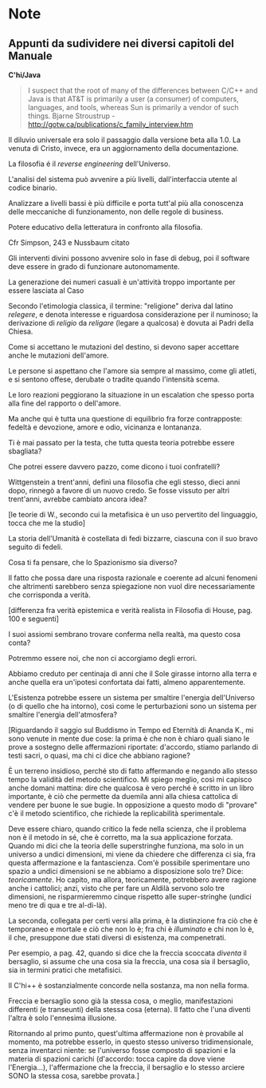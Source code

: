 # Note­
## Appunti da sudividere nei diversi capitoli del Manuale





**C'hi/Java**
> I suspect that the root of many of the differences between C/C++ and Java is that AT&T is primarily a user (a consumer) of computers, languages, and tools, whereas Sun is primarily a vendor of such things.
Bjarne Stroustrup - http://gotw.ca/publications/c_family_interview.htm


Il diluvio universale era solo il passaggio dalla versione beta alla
1.0. La venuta di Cristo, invece, era un aggiornamento della
documentazione.

La filosofia é il *reverse engineering* dell\'Universo.

L\'analisi del sistema può avvenire a più livelli, dall\'interfaccia
utente al codice binario.

Analizzare a livelli bassi è più difficile e porta tutt\'al più alla
conoscenza delle meccaniche di funzionamento, non delle regole di
business.

Potere educativo della letteratura in confronto alla filosofia.

Cfr Simpson, 243 e Nussbaum citato

Gli interventi divini possono avvenire solo in fase di debug, poi il
software deve essere in grado di funzionare autonomamente.

La generazione dei numeri casuali è un\'attività troppo importante per
essere lasciata al Caso

Secondo l'etimologia classica, il termine: "religione" deriva dal latino
*relegere*, e denota interesse e riguardosa considerazione per il
numinoso; la derivazione di *religio* da *religare* (legare a qualcosa)
è dovuta ai Padri della Chiesa.

Come si accettano le mutazioni del destino, si devono saper accettare
anche le mutazioni dell'amore.

Le persone si aspettano che l'amore sia sempre al massimo, come gli
atleti, e si sentono offese, derubate o tradite quando l'intensità
scema.

Le loro reazioni peggiorano la situazione in un escalation che spesso
porta alla fine del rapporto o dell'amore.

Ma anche qui è tutta una questione di equilibrio fra forze contrapposte:
fedeltà e devozione, amore e odio, vicinanza e lontananza.

Ti è mai passato per la testa, che tutta questa teoria potrebbe essere
sbagliata?

Che potrei essere davvero pazzo, come dicono i tuoi confratelli?

Wittgenstein a trent\'anni, definì una filosofia che egli stesso, dieci
anni dopo, rinnegò a favore di un nuovo credo. Se fosse vissuto per
altri trent\'anni, avrebbe cambiato ancora idea?

\[le teorie di W., secondo cui la metafisica è un uso pervertito del
linguaggio, tocca che me la studio\]

La storia dell\'Umanità è costellata di fedi bizzarre, ciascuna con il
suo bravo seguito di fedeli.

Cosa ti fa pensare, che lo Spazionismo sia diverso?

Il fatto che possa dare una risposta razionale e coerente ad alcuni
fenomeni che altrimenti sarebbero senza spiegazione non vuol dire
necessariamente che corrisponda a verità.

\[differenza fra verità epistemica e verità realista in Filosofia di
House, pag. 100 e seguenti\]

I suoi assiomi sembrano trovare conferma nella realtà, ma questo cosa
conta?

Potremmo essere noi, che non ci accorgiamo degli errori.

Abbiamo creduto per centinaja di anni che il Sole girasse intorno alla
terra e anche quella era un\'ipotesi confortata dai fatti, almeno
apparentemente.

L\'Esistenza potrebbe essere un sistema per smaltire l\'energia
dell\'Universo (o di quello che ha intorno), così come le perturbazioni
sono un sistema per smaltire l\'energia dell\'atmosfera?

\[Riguardando il saggio sul Buddismo in Tempo ed Eternità di Ananda K.,
mi sono venute in mente due cose: la prima è che non è chiaro quali
siano le prove a sostegno delle affermazioni riportate: d\'accordo,
stiamo parlando di testi sacri, o quasi, ma chi ci dice che abbiano
ragione?

È un terreno insidioso, perché sto di fatto affermando e negando allo
stesso tempo la validità del metodo scientifico. Mi spiego meglio, così
mi capisco anche domani mattina: dire che qualcosa è vero perché è
scritto in un libro importante, è ciò che permette da duemila anni alla
chiesa cattolica di vendere per buone le sue bugie. In opposizione a
questo modo di \"provare\" c\'è il metodo scientifico, che richiede la
replicabilità sperimentale.

Deve essere chiaro, quando critico la fede nella scienza, che il
problema non è il metodo in sé, che è corretto, ma la sua applicazione
forzata. Quando mi dici che la teoria delle superstringhe funziona, ma
solo in un universo a undici dimensioni, mi viene da chiedere che
differenza ci sia, fra questa affermazione e la fantascienza. Com\'è
possibile sperimentare uno spazio a undici dimensioni se ne abbiamo a
disposizione solo tre? Dice: *teoricamente*. Ho capito, ma allora,
teoricamente, potrebbero avere ragione anche i cattolici; anzi, visto
che per fare un Aldilà servono solo tre dimensioni, ne risparmieremmo
cinque rispetto alle super-stringhe (undici meno tre di qua e tre
al-di-là).

La seconda, collegata per certi versi alla prima, è la distinzione fra
ciò che è temporaneo e mortale e ciò che non lo è; fra chi è
*illuminato* e chi non lo è, il che, presuppone due stati diversi di
esistenza, ma compenetrati.

Per esempio, a pag. 42, quando si dice che la freccia scoccata *diventa*
il bersaglio, si assume che una cosa sia la freccia, una cosa sia il
bersaglio, sia in termini pratici che metafisici.

Il C\'hi++ è sostanzialmente concorde nella sostanza, ma non nella
forma.

Freccia e bersaglio sono già la stessa cosa, o meglio, manifestazioni
differenti (e transeunti) della stessa cosa (eterna). Il fatto che
l\'una diventi l\'altra è solo l\'ennesima illusione.

Ritornando al primo punto, quest\'ultima affermazione non è provabile al
momento, ma potrebbe esserlo, in questo stesso universo tridimensionale,
senza inventarci niente: se l\'universo fosse composto di spazioni e la
materia di spazioni carichi (d\'accordo: tocca capire da dove viene
l\'Energia\...), l\'affermazione che la freccia, il bersaglio e lo
stesso arciere SONO la stessa cosa, sarebbe provata.\]

[^1]: Gli stessi che precedentemente lo avevano accusato di essersi
    venduto all\'IBM

[^2]: Cap. II, verso 47
